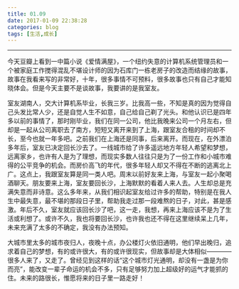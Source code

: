 ```yaml
---
title: 01.09
date: 2017-01-09 22:38:28
categories: blog
tags: [生活,成长]
---
```


------

今天豆瓣上看到一中篇小说《爱情满屋》，一个纽约失意的计算机系统管理员和一个被家庭工作搅得混乱不堪设计师的因为石库门一栋老房子的改造而结缘的故事，故事在我看来写的非常好，十年，很多事情不可预料，很多故事也只有自己才能知晓体会。但是今天主要不是谈故事，我要讲的是我室友。

室友湖南人，交大计算机系毕业，长我三岁。比我高一些，不知是真的因为觉得自己头发比常人少，还是自觉人生不如意，自己给自己剃了光头。和他认识已是四年多以前的事情了，那时刚毕业，我们在同一公司，他比我晚来公司一个月左右，但却是一起从公司离职去了南方，短短又离开来到了上海，跟室友合租的时间却不长，至今也就一年多吧。之前我们在上海还是同事，后来离开。而现在，在外漂泊多年后，室友已决定回长沙去了。一线城市给了许多遥远地方年轻人希望和梦想，远离家乡，也许有人是为了理想，而现实多数人往往只是为了一份工作和小城市难得的公平竞争的机会。而房价高飞的年代，很多年轻人却又不得在不断的逃离北上广。这点上，我跟室友算是同一类人吧。周末以前好友来上海，与室友一起小聚喝酒聊天。朋友要来上海，室友要回长沙，上海默默的看着人来人去。人生却总是充满失意而非诗意。这么多年来，从我们相识起室友给过许多的帮助，特别是在我人生中最失意，最不堪的那段日子里，帮助我走过那一段难熬的日子，对此，甚是感激。年后不久，室友就应该回长沙了吧，这一走，我想，再来上海应该不是为了生活或利想了。或许不久，我也将要回长沙，也许我也还不得在这里继续呆上几年，未来充满了太多的不确定，我没有办法预知。

大城市里太多的城市夜归人，夜晚十点，办公楼灯火依旧通明，他们早出晚归，追求着自己的梦想，有的或许很大，有的或许很现实，但故事却是大体相似————很多人来了，又走了。曾经见到这样的话“这个城市灯光通明，却没有一盏是为你而亮”，能改变一辈子命运的机会不多，只有足够努力加上超级好的运气才能抓的住。未来的路很长，惟愿将来的日子里一路走好！
